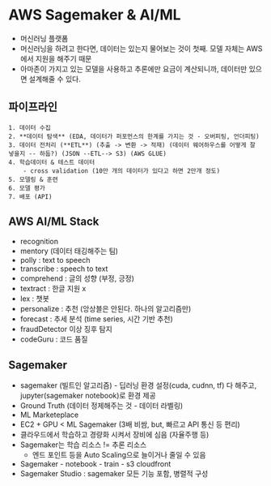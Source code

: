 # AWS Sagemaker & AI/ML

- 머신러닝 플랫폼
- 머신러닝을 하려고 한다면, 데이터는 있는지 물어보는 것이 첫째. 모델 자체는 AWS에서 지원을 해주기 때문
- 아마존이 가지고 있는 모델을 사용하고 추론에만 요금이 계산되니까, 데이터만 있으면 설계해줄 수 있다.

## 파이프라인

    1. 데이터 수집
    2. **데이터 탐색** (EDA, 데이터가 퍼포먼스의 한계를 가지는 것 - 오버피팅, 언더피팅)
    3. 데이터 전처리 (**ETL**) (추출 -> 변환 -> 적재) (데이터 웨어하우스를 어떻게 잘 넣을지 -- 하둡?) (JSON --ETL--> S3) (AWS GLUE)
    4. 학습데이터 & 테스트 데이터
        - cross validation (10만 개의 데이터가 있다고 하면 2만개 정도)
    5. 모델링 & 훈련
    6. 모델 평가
    7. 배포 (API)

## AWS AI/ML Stack

- recognition
- mentory (데이터 태깅해주는 팀)
- polly : text to speech
- transcribe : speech to text
- comprehend : 글의 성향 (부정, 긍정)
- textract : 한글 지원 x
- lex : 챗봇
- personalize : 추천 (앙상블은 안된다. 하나의 알고리즘만)
- forecast : 추세 분석 (time series, 시간 기반 추천)
- fraudDetector 이상 징후 탐지
- codeGuru : 코드 품질

## Sagemaker

- sagemaker (빌트인 알고리즘) - 딥러닝 환경 설정(cuda, cudnn, tf) 다 해주고, jupyter(sagemaker notebook)로 환경 제공
- Ground Truth (데이터 정제해주는 것 - 데이터 라벨링)
- ML Marketeplace
- EC2 + GPU < ML Sagemaker (3배 비쌈, but, 빠르고 API 통신 등 편리)
- 클라우드에서 학습하고 경량화 시켜서 장비에 심음 (자율주행 등)
- Sagemaker는 학습 리소스 != 추론 리소스
  - 엔드 포인트 등을 Auto Scaling으로 늘이거나 줄일 수 있음
- Sagemaker - notebook - train - s3 cloudfront
- Sagemaker Studio : sagemaker 모든 기능 포함, 병렬적 구성
